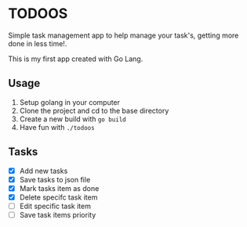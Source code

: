 # TODOOS

Simple task management app to help manage your task's, getting more done in less time!.

This is my first app created with Go Lang.

## Usage

1. Setup golang in your computer
2. Clone the project and cd to the base directory
3. Create a new build with `go build`
4. Have fun with `./todoos`

## Tasks
- [x] Add new tasks
- [x] Save tasks to json file
- [x] Mark tasks item as done
- [x] Delete specifc task item
- [ ] Edit specific task item
- [ ] Save task items priority